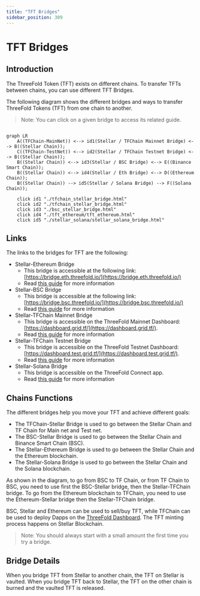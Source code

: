 ```yaml
---
title: "TFT Bridges"
sidebar_position: 309
---
```


<h1> TFT Bridges </h1>



## Introduction

The ThreeFold Token (TFT) exists on different chains. To transfer TFTs between chains, you can use different TFT Bridges.

The following diagram shows the different bridges and ways to transfer ThreeFold Tokens (TFT) from one chain to another. 

> Note: You can click on a given bridge to access its related guide.

```mermaid

graph LR
    A((TFChain-MainNet)) <--> id1(Stellar / TFChain Mainnet Bridge) <--> B((Stellar Chain));
    C((TFChain-TestNet)) <--> id2(Stellar / TFChain Testnet Bridge) <--> B((Stellar Chain));
    B((Stellar Chain)) <--> id3(Stellar / BSC Bridge) <--> E((Binance Smart Chain));
    B((Stellar Chain)) <--> id4(Stellar / Eth Bridge) <--> D((Ethereum Chain));
    B((Stellar Chain)) --> id5(Stellar / Solana Bridge) --> F((Solana Chain));

    click id1 "./tfchain_stellar_bridge.html"
    click id2 "./tfchain_stellar_bridge.html"
    click id3 "./bsc_stellar_bridge.html"
    click id4 "./tft_ethereum/tft_ethereum.html"
    click id5 "./stellar_solana/stellar_solana_bridge.html"

```

## Links

The links to the bridges for TFT are the following:

* Stellar-Ethereum Bridge
  * This bridge is accessible at the following link: [https://bridge.eth.threefold.io/](https://bridge.eth.threefold.io/)
  * Read [this guide](./tft_ethereum/tft_ethereum.md) for more information
* Stellar-BSC Bridge
  * This bridge is accessible at the following link: [https://bridge.bsc.threefold.io/](https://bridge.bsc.threefold.io/)
  * Read [this guide](./bsc_stellar_bridge.html) for more information
* Stellar-TFChain Mainnet Bridge
  * This bridge is accessible on the ThreeFold Mainnet Dashboard: [https://dashboard.grid.tf/](https://dashboard.grid.tf/). 
  * Read [this guide](./tfchain_stellar_bridge.html) for more information
* Stellar-TFChain Testnet Bridge
  * This bridge is accessible on the ThreeFold Testnet Dashboard: [https://dashboard.test.grid.tf/](https://dashboard.test.grid.tf/).
  * Read [this guide](./tfchain_stellar_bridge.html) for more information
* Stellar-Solana Bridge
  * This bridge is accessible on the ThreeFold Connect app.
  * Read [this guide](./stellar_solana/stellar_solana_bridge.md) for more information

## Chains Functions

The different bridges help you move your TFT and achieve different goals:

* The TFChain-Stellar Bridge is used to go between the Stellar Chain and TF Chain for Main net and Test net.
* The BSC-Stellar Bridge is used to go between the Stellar Chain and Binance Smart Chain (BSC).
* The Stellar-Ethereum Bridge is used to go between the Stellar Chain and the Ethereum blockchain.
* The Stellar-Solana Bridge is used to go between the Stellar Chain and the Solana blockchain.

As shown in the diagram, to go from BSC to TF Chain, or from TF Chain to BSC, you need to use first the BSC-Stellar bridge, then the Stellar-TFChain bridge. To go from the Ethereum blockchain to TFChain, you need to use the Ethereum-Stellar bridge then the Stellar-TFChain bridge.

BSC, Stellar and Ethereum can be used to sell/buy TFT, while TFChain can be used to deploy Dapps on the [ThreeFold Dashboard](https://dashboard.grid.tf). The TFT minting process happens on Stellar Blockchain.

> Note: You should always start with a small amount the first time you try a bridge.

## Bridge Details

When you bridge TFT from Stellar to another chain, the TFT on Stellar is vaulted. When you bridge TFT back to Stellar, the TFT on the other chain is burned and the vaulted TFT is released.